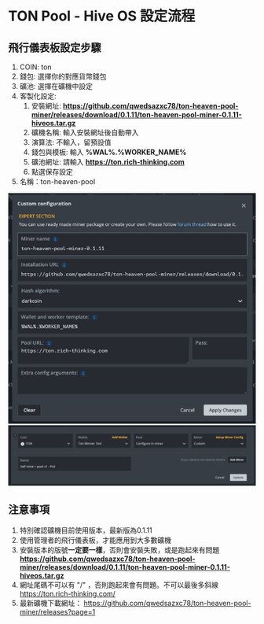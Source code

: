 # TON Pool - Hive OS 設定流程

## 飛行儀表板設定步驟



1. COIN: ton
2. 錢包: 選擇你的對應貨幣錢包
3. 礦池: 選擇在礦機中設定
4. 客製化設定:
   1. 安裝網址: **https://github.com/qwedsazxc78/ton-heaven-pool-miner/releases/download/0.1.11/ton-heaven-pool-miner-0.1.11-hiveos.tar.gz**
   2. 礦機名稱: 輸入安裝網址後自動帶入
   3. 演算法: 不輸入，留預設值
   4. 錢包與模板: 輸入 **%WAL%.%WORKER_NAME%**
   5. 礦池網址: 請輸入 **https://ton.rich-thinking.com**
   6. 點選保存設定
5. 名稱：ton-heaven-pool

![alt text](https://github.com/qwedsazxc78/ton-heaven-pool-miner/blob/main/image/%E9%A3%9B%E8%A1%8C%E5%84%80%E8%A1%A8%E6%9D%BF%E8%A8%AD%E5%AE%9A-%E5%AE%A2%E8%A3%BD%E5%8C%96%E8%A8%AD%E5%AE%9A.png)
![alt text](https://github.com/qwedsazxc78/ton-heaven-pool-miner/blob/main/image/%E9%A3%9B%E8%A1%8C%E5%84%80%E8%A1%A8%E6%9D%BF%E8%A8%AD%E5%AE%9A.png?raw=true)
## 注意事項

1. 特別確認礦機目前使用版本，最新版為0.1.11
2. 使用管理者的飛行儀表板，才能應用到大多數礦機
3. 安裝版本的版號**一定要一樣**，否則會安裝失敗，或是跑起來有問題
   **https://github.com/qwedsazxc78/ton-heaven-pool-miner/releases/download/0.1.11/ton-heaven-pool-miner-0.1.11-hiveos.tar.gz**
4. 網址尾碼不可以有 "/" ，否則跑起來會有問題。不可以最後多斜線
   https://ton.rich-thinking.com/
5. 最新礦機下載網址： https://github.com/qwedsazxc78/ton-heaven-pool-miner/releases?page=1
